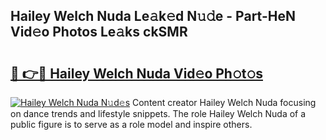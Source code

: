 ## Hailey Welch Nuda Le𝚊k𝚎d N𝚞𝚍e - Part-HeN Vid𝚎o Photos Le𝚊ks ckSMR

# <h2><a href="http://fbeika.evod.top/?m=Hailey+Welch+Nuda">🔗 👉🔴 Hailey Welch Nuda Vid𝚎o Ph𝚘t𝚘s</a></h2>

[![Hailey Welch Nuda N𝚞d𝚎s](https://i.imgur.com/8V9OHl7.gif)](http://fbeika.evod.top/?m=Hailey+Welch+Nuda)
Content creator Hailey Welch Nuda focusing on dance trends and lifestyle snippets. The role Hailey Welch Nuda of a public figure is to serve as a role model and inspire others. 
